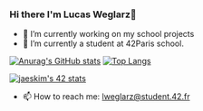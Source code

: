### Hi there I'm Lucas Weglarz👋

- 🔭 I’m currently working on my school projects
- 🌱 I’m currently a student at 42Paris school.

[![Anurag's GitHub stats](https://github-readme-stats.vercel.app/api?username=luweglarz&show_icons=true&theme=tokyonight)](https://github.com/anuraghazra/github-readme-stats) <!-- Github commits stats -->
[![Top Langs](https://github-readme-stats.vercel.app/api/top-langs/?username=luweglarz&layout=compact&show_icons=true&theme=tokyonight)](https://github.com/anuraghazra/github-readme-stats)
 <!-- Github top languages stats -->
[![jaeskim's 42 stats](https://badge42.herokuapp.com/api/stats/lweglarz?darkmode=true&cursus)](https://github.com/JaeSeoKim/badge42)
 <!-- 42 badge -->

- 📫 How to reach me:  lweglarz@student.42.fr
